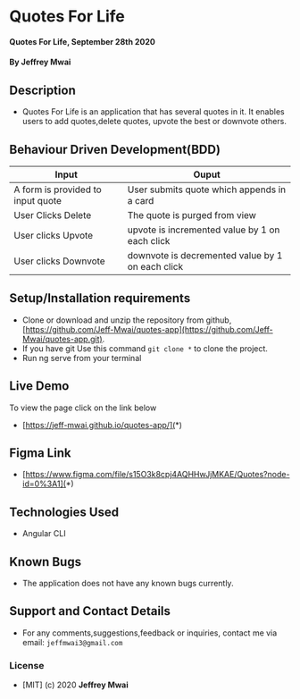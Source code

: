 # Quotes For Life
#### Quotes For Life, September 28th 2020
#### By **Jeffrey Mwai**

## Description
- Quotes For Life is an application that has several quotes in it. It enables users to add quotes,delete quotes, upvote the best or downvote others.

## Behaviour Driven Development(BDD)

| Input                        | Ouput                                                                                            |
|--------------------------    |----------------------------------------------------------------------------------------------    |
| A form is provided to input quote     | User submits quote which appends in a card                  |
| User Clicks Delete           | The quote is purged from view             |
| User clicks Upvote        |   upvote is incremented value by   1 on each click      |
| User clicks Downvote     | downvote is decremented value by 1 on each click     |

## Setup/Installation requirements

- Clone  or download and unzip the repository from github, [https://github.com/Jeff-Mwai/quotes-app](https://github.com/Jeff-Mwai/quotes-app.git).
- If you have git Use this command `git clone *` to clone the project.
- Run ng serve from your terminal

## Live Demo
To view the page click on the link below
* [https://jeff-mwai.github.io/quotes-app/](*)

## Figma Link
* [https://www.figma.com/file/s15O3k8cpj4AQHHwJjMKAE/Quotes?node-id=0%3A1](*)

## Technologies Used
- Angular CLI

## Known Bugs
- The application does not have any known bugs currently.

## Support and Contact Details
- For any comments,suggestions,feedback or inquiries, contact me via email: `jeffmwai3@gmail.com`

### License

* [MIT] (c) 2020 **Jeffrey Mwai** 


